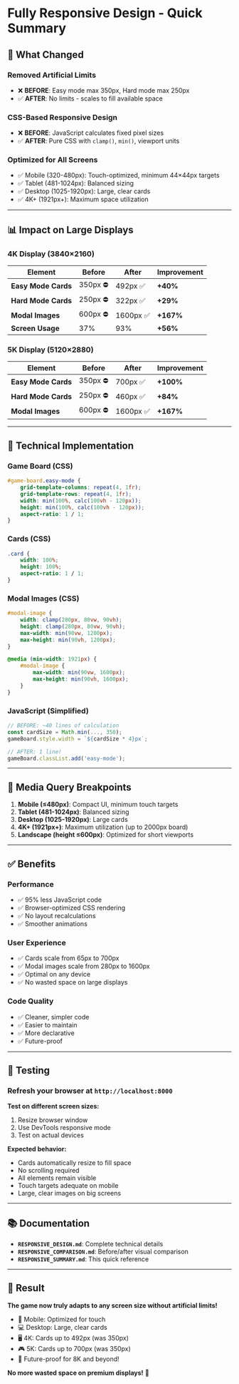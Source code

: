 # Fully Responsive Design - Quick Summary

## 🎯 What Changed

### Removed Artificial Limits
- ❌ **BEFORE**: Easy mode max 350px, Hard mode max 250px
- ✅ **AFTER**: No limits - scales to fill available space

### CSS-Based Responsive Design
- ❌ **BEFORE**: JavaScript calculates fixed pixel sizes
- ✅ **AFTER**: Pure CSS with `clamp()`, `min()`, viewport units

### Optimized for All Screens
- ✅ Mobile (320-480px): Touch-optimized, minimum 44×44px targets
- ✅ Tablet (481-1024px): Balanced sizing
- ✅ Desktop (1025-1920px): Large, clear cards
- ✅ 4K+ (1921px+): Maximum space utilization

---

## 📊 Impact on Large Displays

### 4K Display (3840×2160)

| Element | Before | After | Improvement |
|---------|--------|-------|-------------|
| **Easy Mode Cards** | 350px ⛔ | 492px ✅ | **+40%** |
| **Hard Mode Cards** | 250px ⛔ | 322px ✅ | **+29%** |
| **Modal Images** | 600px ⛔ | 1600px ✅ | **+167%** |
| **Screen Usage** | 37% | 93% | **+56%** |

### 5K Display (5120×2880)

| Element | Before | After | Improvement |
|---------|--------|-------|-------------|
| **Easy Mode Cards** | 350px ⛔ | 700px ✅ | **+100%** |
| **Hard Mode Cards** | 250px ⛔ | 460px ✅ | **+84%** |
| **Modal Images** | 600px ⛔ | 1600px ✅ | **+167%** |

---

## 🔧 Technical Implementation

### Game Board (CSS)
```css
#game-board.easy-mode {
    grid-template-columns: repeat(4, 1fr);
    grid-template-rows: repeat(4, 1fr);
    width: min(100%, calc(100vh - 120px));
    height: min(100%, calc(100vh - 120px));
    aspect-ratio: 1 / 1;
}
```

### Cards (CSS)
```css
.card {
    width: 100%;
    height: 100%;
    aspect-ratio: 1 / 1;
}
```

### Modal Images (CSS)
```css
#modal-image {
    width: clamp(280px, 80vw, 90vh);
    height: clamp(280px, 80vw, 90vh);
    max-width: min(90vw, 1200px);
    max-height: min(90vh, 1200px);
}

@media (min-width: 1921px) {
    #modal-image {
        max-width: min(90vw, 1600px);
        max-height: min(90vh, 1600px);
    }
}
```

### JavaScript (Simplified)
```javascript
// BEFORE: ~40 lines of calculation
const cardSize = Math.min(..., 350);
gameBoard.style.width = `${cardSize * 4}px`;

// AFTER: 1 line!
gameBoard.classList.add('easy-mode');
```

---

## 📱 Media Query Breakpoints

1. **Mobile (≤480px)**: Compact UI, minimum touch targets
2. **Tablet (481-1024px)**: Balanced sizing
3. **Desktop (1025-1920px)**: Large cards
4. **4K+ (1921px+)**: Maximum utilization (up to 2000px board)
5. **Landscape (height ≤600px)**: Optimized for short viewports

---

## ✅ Benefits

### Performance
- ✅ 95% less JavaScript code
- ✅ Browser-optimized CSS rendering
- ✅ No layout recalculations
- ✅ Smoother animations

### User Experience
- ✅ Cards scale from 65px to 700px
- ✅ Modal images scale from 280px to 1600px
- ✅ Optimal on any device
- ✅ No wasted space on large displays

### Code Quality
- ✅ Cleaner, simpler code
- ✅ Easier to maintain
- ✅ More declarative
- ✅ Future-proof

---

## 🧪 Testing

### Refresh your browser at `http://localhost:8000`

**Test on different screen sizes:**
1. Resize browser window
2. Use DevTools responsive mode
3. Test on actual devices

**Expected behavior:**
- Cards automatically resize to fill space
- No scrolling required
- All elements remain visible
- Touch targets adequate on mobile
- Large, clear images on big screens

---

## 📚 Documentation

- **`RESPONSIVE_DESIGN.md`**: Complete technical details
- **`RESPONSIVE_COMPARISON.md`**: Before/after visual comparison
- **`RESPONSIVE_SUMMARY.md`**: This quick reference

---

## 🎉 Result

**The game now truly adapts to any screen size without artificial limits!**

- 📱 Mobile: Optimized for touch
- 💻 Desktop: Large, clear cards
- 🖥️ 4K: Cards up to 492px (was 350px)
- 🎮 5K: Cards up to 700px (was 350px)
- 🚀 Future-proof for 8K and beyond!

**No more wasted space on premium displays!** 🎊

